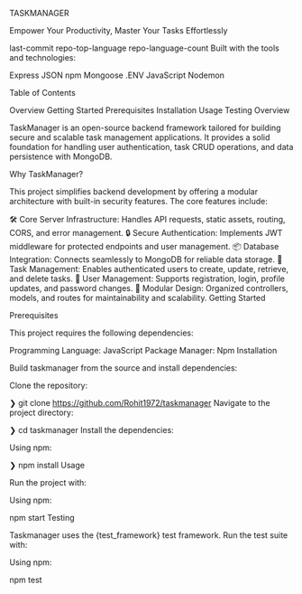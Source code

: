 TASKMANAGER

Empower Your Productivity, Master Your Tasks Effortlessly

last-commit repo-top-language repo-language-count
Built with the tools and technologies:

Express JSON npm Mongoose .ENV JavaScript Nodemon

Table of Contents

Overview
Getting Started
Prerequisites
Installation
Usage
Testing
Overview

TaskManager is an open-source backend framework tailored for building secure and scalable task management applications. It provides a solid foundation for handling user authentication, task CRUD operations, and data persistence with MongoDB.

Why TaskManager?

This project simplifies backend development by offering a modular architecture with built-in security features. The core features include:

🛠️ Core Server Infrastructure: Handles API requests, static assets, routing, CORS, and error management.
🔒 Secure Authentication: Implements JWT middleware for protected endpoints and user management.
📦 Database Integration: Connects seamlessly to MongoDB for reliable data storage.
📝 Task Management: Enables authenticated users to create, update, retrieve, and delete tasks.
👥 User Management: Supports registration, login, profile updates, and password changes.
🎯 Modular Design: Organized controllers, models, and routes for maintainability and scalability.
Getting Started

Prerequisites

This project requires the following dependencies:

Programming Language: JavaScript
Package Manager: Npm
Installation

Build taskmanager from the source and install dependencies:

Clone the repository:

❯ git clone https://github.com/Rohit1972/taskmanager
Navigate to the project directory:

❯ cd taskmanager
Install the dependencies:

Using npm:

❯ npm install
Usage

Run the project with:

Using npm:

npm start
Testing

Taskmanager uses the {test_framework} test framework. Run the test suite with:

Using npm:

npm test
